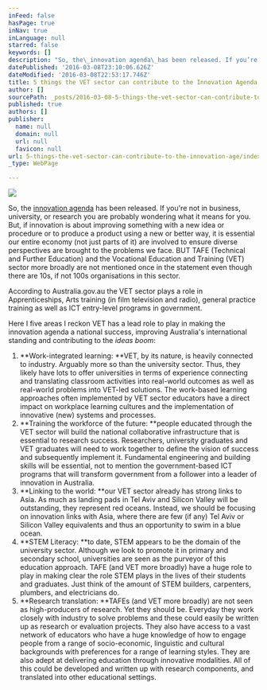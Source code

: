 ```yaml
---
inFeed: false
hasPage: true
inNav: true
inLanguage: null
starred: false
keywords: []
description: "So, the\_innovation agenda\_has been released. If you’re not in business, university, or research you are probably wondering what it means for you. But, if innovation is about improving something with a new idea or procedure or to produce a product using a new or better way, it is essential our entire economy (not just parts of it) are involved to ensure diverse perspectives are brought to the problems we face. BUT TAFE (Technical and Further Education) and the Vocational Education and Training (VET) sector more broadly are not mentioned once in the statement even though there are 10s, if not 100s organisations in this sector."
datePublished: '2016-03-08T23:10:06.626Z'
dateModified: '2016-03-08T22:53:17.746Z'
title: 5 things the VET sector can contribute to the Innovation Agenda
author: []
sourcePath: _posts/2016-03-08-5-things-the-vet-sector-can-contribute-to-the-innovation-age.md
published: true
authors: []
publisher:
  name: null
  domain: null
  url: null
  favicon: null
url: 5-things-the-vet-sector-can-contribute-to-the-innovation-age/index.html
_type: WebPage

---
```

![](https://the-grid-user-content.s3-us-west-2.amazonaws.com/19f71110-8d0e-4a9b-923d-0ff33fa9e156.jpg)

So, the [innovation agenda][0] has been released. If you're not in business, university, or research you are probably wondering what it means for you. But, if innovation is about improving something with a new idea or procedure or to produce a product using a new or better way, it is essential our entire economy (not just parts of it) are involved to ensure diverse perspectives are brought to the problems we face. BUT TAFE (Technical and Further Education) and the Vocational Education and Training (VET) sector more broadly are not mentioned once in the statement even though there are 10s, if not 100s organisations in this sector.

According to Australia.gov.au the VET sector plays a role in Apprenticeships, Arts training (in film television and radio), general practice training as well as ICT entry-level programs in government.

Here I five areas I reckon VET has a lead role to play in making the innovation agenda a national success, improving Australia's international standing and contributing to the _ideas boom_:  

1. **Work-integrated learning: **VET, by its nature, is heavily connected to industry. Arguably more so than the university sector. Thus, they likely have lots to offer universities in terms of experience connecting and translating classroom activities into real-world outcomes as well as real-world problems into VET-led solutions. The work-based learning approaches often implemented by VET sector educators have a direct impact on workplace learning cultures and the implementation of innovative (new) systems and processes.
2. **Training the workforce of the future: **people educated through the VET sector will build the national collaborative infrastructure that is essential to research success. Researchers, university graduates and VET graduates will need to work together to define the vision of success and subsequently implement it. Fundamental engineering and building skills will be essential, not to mention the government-based ICT programs that will transform government from a follower into a leader of innovation in Australia.
3. **Linking to the world: **our VET sector already has strong links to Asia. As much as landing pads in Tel Aviv and Silicon Valley will be outstanding, they represent red oceans. Instead, we should be focusing on innovation links with Asia, where there are few (if any) Tel Aviv or Silicon Valley equivalents and thus an opportunity to swim in a blue ocean.
4. **STEM Literacy: **to date, STEM appears to be the domain of the university sector. Although we look to promote it in primary and secondary school, universities are seen as the purveyor of this education approach. TAFE (and VET more broadly) have a huge role to play in making clear the role STEM plays in the lives of their students and graduates. Just think of the amount of STEM builders, carpenters, plumbers, and electricians do.
5. **Research translation: **TAFEs (and VET more broadly) are not seen as high-producers of research. Yet they should be. Everyday they work closely with industry to solve problems and these could easily be written up as research or evaluation projects. They also have access to a vast network of educators who have a huge knowledge of how to engage people from a range of socio-economic, linguistic and cultural backgrounds with preferences for a range of learning styles. They are also adept at delivering education through innovative modalities. All of this could be developed and written up with research components, and translated into other educational settings.

[0]: http://www.innovation.gov.au/